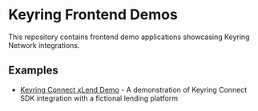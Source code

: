 # Keyring Frontend Demos

This repository contains frontend demo applications showcasing Keyring Network integrations.

## Examples

- [Keyring Connect xLend Demo](./examples/keyring-connect-xlend) - A demonstration of Keyring Connect SDK integration with a fictional lending platform
